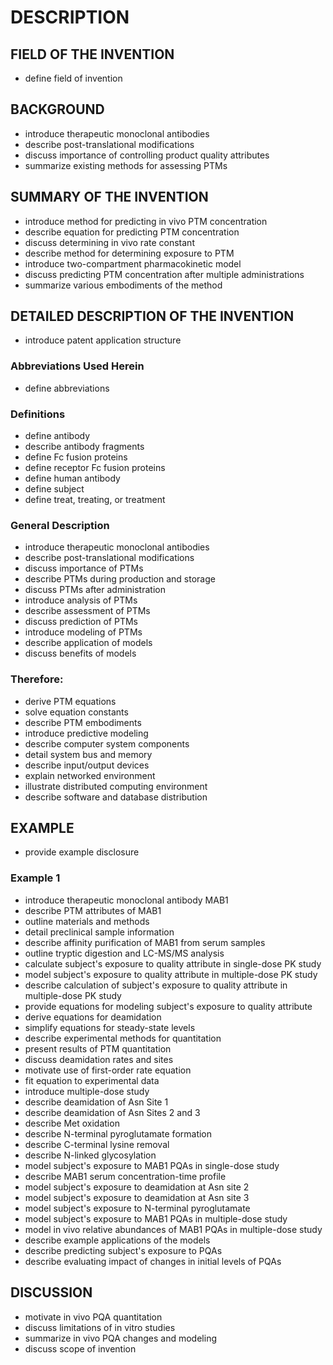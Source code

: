 # DESCRIPTION

## FIELD OF THE INVENTION

- define field of invention

## BACKGROUND

- introduce therapeutic monoclonal antibodies
- describe post-translational modifications
- discuss importance of controlling product quality attributes
- summarize existing methods for assessing PTMs

## SUMMARY OF THE INVENTION

- introduce method for predicting in vivo PTM concentration
- describe equation for predicting PTM concentration
- discuss determining in vivo rate constant
- describe method for determining exposure to PTM
- introduce two-compartment pharmacokinetic model
- discuss predicting PTM concentration after multiple administrations
- summarize various embodiments of the method

## DETAILED DESCRIPTION OF THE INVENTION

- introduce patent application structure

### Abbreviations Used Herein

- define abbreviations

### Definitions

- define antibody
- describe antibody fragments
- define Fc fusion proteins
- define receptor Fc fusion proteins
- define human antibody
- define subject
- define treat, treating, or treatment

### General Description

- introduce therapeutic monoclonal antibodies
- describe post-translational modifications
- discuss importance of PTMs
- describe PTMs during production and storage
- discuss PTMs after administration
- introduce analysis of PTMs
- describe assessment of PTMs
- discuss prediction of PTMs
- introduce modeling of PTMs
- describe application of models
- discuss benefits of models

### Therefore:

- derive PTM equations
- solve equation constants
- describe PTM embodiments
- introduce predictive modeling
- describe computer system components
- detail system bus and memory
- describe input/output devices
- explain networked environment
- illustrate distributed computing environment
- describe software and database distribution

## EXAMPLE

- provide example disclosure

### Example 1

- introduce therapeutic monoclonal antibody MAB1
- describe PTM attributes of MAB1
- outline materials and methods
- detail preclinical sample information
- describe affinity purification of MAB1 from serum samples
- outline tryptic digestion and LC-MS/MS analysis
- calculate subject's exposure to quality attribute in single-dose PK study
- model subject's exposure to quality attribute in multiple-dose PK study
- describe calculation of subject's exposure to quality attribute in multiple-dose PK study
- provide equations for modeling subject's exposure to quality attribute
- derive equations for deamidation
- simplify equations for steady-state levels
- describe experimental methods for quantitation
- present results of PTM quantitation
- discuss deamidation rates and sites
- motivate use of first-order rate equation
- fit equation to experimental data
- introduce multiple-dose study
- describe deamidation of Asn Site 1
- describe deamidation of Asn Sites 2 and 3
- describe Met oxidation
- describe N-terminal pyroglutamate formation
- describe C-terminal lysine removal
- describe N-linked glycosylation
- model subject's exposure to MAB1 PQAs in single-dose study
- describe MAB1 serum concentration-time profile
- model subject's exposure to deamidation at Asn site 2
- model subject's exposure to deamidation at Asn site 3
- model subject's exposure to N-terminal pyroglutamate
- model subject's exposure to MAB1 PQAs in multiple-dose study
- model in vivo relative abundances of MAB1 PQAs in multiple-dose study
- describe example applications of the models
- describe predicting subject's exposure to PQAs
- describe evaluating impact of changes in initial levels of PQAs

## DISCUSSION

- motivate in vivo PQA quantitation
- discuss limitations of in vitro studies
- summarize in vivo PQA changes and modeling
- discuss scope of invention

